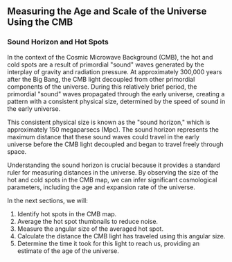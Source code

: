 ## Measuring the Age and Scale of the Universe Using the CMB

### Sound Horizon and Hot Spots

In the context of the Cosmic Microwave Background (CMB), the hot and cold spots are a result of primordial "sound" waves generated by the interplay of gravity and radiation pressure. At approximately 300,000 years after the Big Bang, the CMB light decoupled from other primordial components of the universe. During this relatively brief period, the primordial "sound" waves propagated through the early universe, creating a pattern with a consistent physical size, determined by the speed of sound in the early universe.

This consistent physical size is known as the "sound horizon," which is approximately 150 megaparsecs (Mpc). The sound horizon represents the maximum distance that these sound waves could travel in the early universe before the CMB light decoupled and began to travel freely through space.

Understanding the sound horizon is crucial because it provides a standard ruler for measuring distances in the universe. By observing the size of the hot and cold spots in the CMB map, we can infer significant cosmological parameters, including the age and expansion rate of the universe.

In the next sections, we will:
1. Identify hot spots in the CMB map.
2. Average the hot spot thumbnails to reduce noise.
3. Measure the angular size of the averaged hot spot.
4. Calculate the distance the CMB light has traveled using this angular size.
5. Determine the time it took for this light to reach us, providing an estimate of the age of the universe.